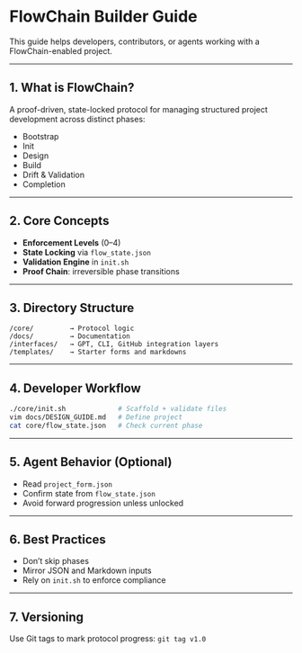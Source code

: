 # FlowChain Builder Guide

This guide helps developers, contributors, or agents working with a FlowChain-enabled project.

---

## 1. What is FlowChain?

A proof-driven, state-locked protocol for managing structured project development across distinct phases:
- Bootstrap
- Init
- Design
- Build
- Drift & Validation
- Completion

---

## 2. Core Concepts

- **Enforcement Levels** (0–4)
- **State Locking** via `flow_state.json`
- **Validation Engine** in `init.sh`
- **Proof Chain**: irreversible phase transitions

---

## 3. Directory Structure

```
/core/         → Protocol logic
/docs/         → Documentation
/interfaces/   → GPT, CLI, GitHub integration layers
/templates/    → Starter forms and markdowns
```

---

## 4. Developer Workflow

```bash
./core/init.sh             # Scaffold + validate files
vim docs/DESIGN_GUIDE.md   # Define project
cat core/flow_state.json   # Check current phase
```

---

## 5. Agent Behavior (Optional)

- Read `project_form.json`
- Confirm state from `flow_state.json`
- Avoid forward progression unless unlocked

---

## 6. Best Practices

- Don’t skip phases
- Mirror JSON and Markdown inputs
- Rely on `init.sh` to enforce compliance

---

## 7. Versioning

Use Git tags to mark protocol progress:
`git tag v1.0`

